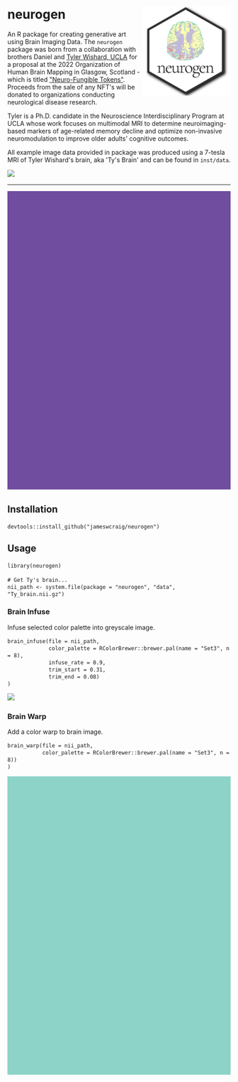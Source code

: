 # neurogen <img src="vignettes/img/neurogen_logo.png" width = "200" align = "right"/>

An R package for creating generative art using Brain Imaging Data.  The `neurogen` package was born from a collaboration with brothers Daniel and [Tyler Wishard, UCLA](https://www.wishard.bio/c-v) for a proposal at the 2022 Organization of Human Brain Mapping in Glasgow, Scotland - which is titled ["Neuro-Fungible Tokens"](https://www.wishard.bio/art). Proceeds from the sale of any NFT's will be donated to organizations conducting neurological disease research.

Tyler is a Ph.D. candidate in the Neuroscience Interdisciplinary Program at UCLA whose work focuses on multimodal MRI to determine neuroimaging-based markers of age-related memory decline and optimize non-invasive neuromodulation to improve older adults' cognitive outcomes.

All example image data provided in package was produced using a 7-tesla MRI of Tyler Wishard's brain, aka 'Ty's Brain' and can be found in `inst/data`.

<img src="vignettes/img/brain_infuse_optimized.gif" width = "600"/>

---

<img src="vignettes/img/brain_warp_alt.gif" width = "600"/>

## Installation

```
devtools::install_github("jameswcraig/neurogen")
```

## Usage

```
library(neurogen)

# Get Ty's brain...
nii_path <- system.file(package = "neurogen", "data", "Ty_brain.nii.gz")

```

### Brain Infuse

Infuse selected color palette into greyscale image.

```
brain_infuse(file = nii_path,
             color_palette = RColorBrewer::brewer.pal(name = "Set3", n = 8),
             infuse_rate = 0.9,
             trim_start = 0.31,
             trim_end = 0.08)
)
```

<img src="vignettes/img/brain_infuse_alt_optimized.gif" width = "600"/>

### Brain Warp
  
Add a color warp to brain image.

```
brain_warp(file = nii_path,
           color_palette = RColorBrewer::brewer.pal(name = "Set3", n = 8))
)
```

<img src="vignettes/img/brain_warp.gif" width = "600"/>

